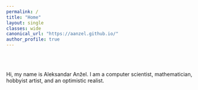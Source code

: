 ```yaml
---
permalink: /
title: "Home"
layout: single
classes: wide
canonical_url: "https://aanzel.github.io/"
author_profile: true
---
```


<br>
<br>

Hi, my name is Aleksandar Anžel. I am a computer scientist, mathematician, hobbyist artist, and an optimistic realist.
